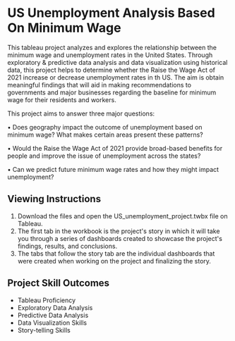 # US Unemployment Analysis Based On Minimum Wage

This tableau project analyzes and explores the relationship between the minimum wage and unemployment rates in 
the United States. Through exploratory & predictive data analysis and data visualization using historical data, this project helps to determine whether the Raise the Wage Act of 2021 increase or decrease unemployment rates in th US. The aim is obtain meaningful findings that will aid in making recommendations to governments and major businesses regarding the baseline for minimum wage for their residents and workers.

This project aims to answer three major questions:

• Does geography impact the outcome of unemployment based on minimum wage? What makes certain areas present these patterns?

• Would the Raise the Wage Act of 2021 provide broad-based benefits for people and improve the issue of unemployment across the states?

• Can we predict future minimum wage rates and how they might impact unemployment?


## Viewing Instructions

1. Download the files and open the US_unemployment_project.twbx file on Tableau.
2. The first tab in the workbook is the project's story in which it will take you through a series of dashboards created to showcase the project's findings, results, and conclusions.
3. The tabs that follow the story tab are the individual dashboards that were created when working on the project and finalizing the story. 


## Project Skill Outcomes

- Tableau Proficiency
- Exploratory Data Analysis
- Predictive Data Analysis
- Data Visualization Skills
- Story-telling Skills


